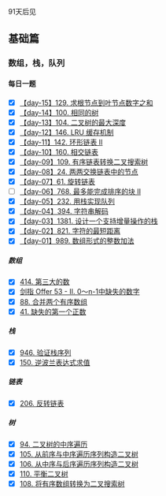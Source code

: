 91天后见

## 基础篇
### 数组，栈，队列

#### 每日一题
- [x] [【day-15】129. 求根节点到叶节点数字之和](./1.basic/3.tree/sum-root-to-leaf-numbers.md)
- [x] [【day-14】100. 相同的树](./1.basic/3.tree/same-tree.md)
- [x] [【day-13】104. 二叉树的最大深度](./1.basic/3.tree/maximum-depth-of-binary-tree.md)
- [x] [【day-12】146. LRU 缓存机制](./1.basic/2.linked-list/lru-cache.md)
- [x] [【day-11】142. 环形链表 II](./1.basic/2.linked-list/linked-list-cycle-ii.md)
- [x] [【day-10】160. 相交链表](./1.basic/2.linked-list/intersection-of-two-linked-lists.md)
- [x] [【day-09】109. 有序链表转换二叉搜索树](./1.basic/2.linked-list/convert-sorted-list-to-binary-search-tree.md)
- [x] [【day-08】24. 两两交换链表中的节点](./1.basic/2.linked-list/swap-nodes-in-pairs.md)
- [x] [【day-07】61. 旋转链表](./1.basic/2.linked-list/rotate-list.md)
- [ ] [【day-06】768. 最多能完成排序的块 II](./1.basic/1.array-stack-queue/max-chunks-to-make-sorted-ii.md) 
- [x] [【day-05】232. 用栈实现队列](./1.basic/1.array-stack-queue/implement-queue-using-stacks.md)
- [x] [【day-04】394. 字符串解码](./1.basic/1.array-stack-queue/decode-string.md)
- [x] [【day-03】1381. 设计一个支持增量操作的栈](./1.basic/1.array-stack-queue/design-a-stack-with-increment-operation.md)
- [x] [【day-02】821. 字符的最短距离](./1.basic/1.array-stack-queue/shortest-distance-to-a-character.md)
- [x] [【day-01】989. 数组形式的整数加法](./1.basic/1.array-stack-queue/add-to-array-form.md)

##### 数组
- [x] [414. 第三大的数](./1.basic/1.array-stack-queue/third-maximum-number.md)
- [x] [剑指 Offer 53 - II. 0～n-1中缺失的数字](./1.basic/1.array-stack-queue/que-shi-de-shu-zi-lcof.md)
- [x] [88. 合并两个有序数组](./1.basic/1.array-stack-queue/merge-sorted-array.md)
- [x] [41. 缺失的第一个正数](./1.basic/1.array-stack-queue/first-missing-positive.md)

##### 栈
- [x] [946. 验证栈序列](./1.basic/1.array-stack-queue/validate-stack-sequences.md)
- [x] [150. 逆波兰表达式求值](./1.basic/1.array-stack-queue/evaluate-reverse-polish-notation.md)

##### 链表
- [x] [206. 反转链表](./1.basic/2.linked-list/reverse-linked-list.md)

##### 树
- [x] [94. 二叉树的中序遍历](./1.basic/3.tree/binary-tree-inorder-traversal.md)
- [x] [105. 从前序与中序遍历序列构造二叉树](./1.basic/3.tree/construct-binary-tree-from-preorder-and-inorder-traversal.md)
- [x] [106. 从中序与后序遍历序列构造二叉树](./1.basic/3.tree/construct-binary-tree-from-inorder-and-postorder-traversal.md)
- [x] [110. 平衡二叉树](./1.basic/3.tree/balanced-binary-tree.md)
- [x] [108. 将有序数组转换为二叉搜索树](./1.basic/3.tree/convert-sorted-array-to-binary-search-tree.md)
